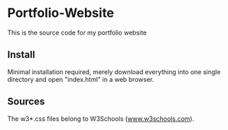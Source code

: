 # Portfolio-Website
This is the source code for my portfolio website

## Install
Minimal installation required, merely download everything into one single directory and open "index.html" in a web browser.

## Sources
The w3*.css files belong to W3Schools (www.w3schools.com).

